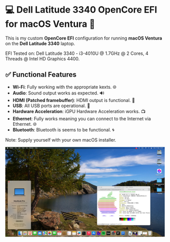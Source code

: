 # 💻 Dell Latitude 3340 OpenCore EFI for macOS Ventura 🍏

This is my custom **OpenCore EFI** configuration for running **macOS Ventura** on the **Dell Latitude 3340** laptop.

EFI Tested on:
Dell Latitude 3340 - i3-4010U @ 1.7GHz @ 2 Cores, 4 Threads @ Intel HD Graphics 4400.

## ✅ Functional Features
- **Wi-Fi**: Fully working with the appropriate kexts. 🌐
- **Audio**: Sound output works as expected. 🔊
- **HDMI (Patched framebuffer)**: HDMI output is functional. 🎥
- **USB**: All USB ports are operational. 🔌
- **Hardware Acceleration**: iGPU Hardware Acceleration works. 📺
- **Ethernet**: Fully works meaning you can connect to the Internet via Ethernet. 🌐
- **Bluetooth**: Bluetooth is seems to be functional. 🌀

Note: Supply yourself with your own macOS installer.

![macOS Big Sur](https://github.com/prodbyeternal/Latitude3340EFI/blob/ventura/macOS%20VT%20screenie.png?raw=true)
